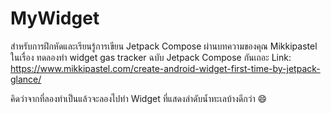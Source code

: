 # MyWidget
สำหรับการฝึกหัดและเรียนรู้การเขียน Jetpack Compose ผ่านบทความของคุณ Mikkipastel ในเรื่อง ทดลองทำ widget gas tracker ฉบับ Jetpack Compose กันเถอะ Link: https://www.mikkipastel.com/create-android-widget-first-time-by-jetpack-glance/

คิดว่าจากที่ลองทำเป็นแล้วจะลองไปทำ Widget ที่แสดงลำดับน้ำทะเลบ้างดีกว่า 😄
